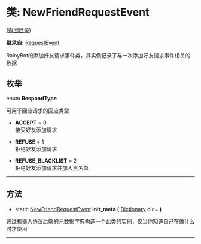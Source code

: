 # 类: NewFriendRequestEvent  
[(返回目录)](README.md)  
  
**继承自:** [RequestEvent](RequestEvent.md)  
  
RainyBot的添加好友请求事件类，其实例记录了与一次添加好友请求事件相关的数据  
  
## 枚举  
  
enum **RespondType**  
  
可用于回应请求的回应类型  
  
- **ACCEPT** = 0  
接受好友添加请求  
  
- **REFUSE** = 1  
拒绝好友添加请求  
  
- **REFUSE_BLACKLIST** = 2  
拒绝好友添加请求并加入黑名单  
  
---  
  
## 方法 
  
- static [NewFriendRequestEvent](NewFriendRequestEvent.md) **init_meta (** [Dictionary](https://docs.godotengine.org/en/latest/classes/class_dictionary.html) dic= **)**  
  
通过机器人协议后端的元数据字典构造一个此类的实例，仅当你知道自己在做什么时才使用  
  
---  
  

